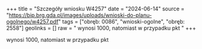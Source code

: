 +++
title = "Szczegóły wniosku W4257"
date = "2024-06-14"
source = "https://bip.brg.gda.pl/images/uploads/wnioski-do-planu-ogolnego/w4257.pdf"
tags = ["obręb: 0086", "wnioski-ogolne", "obręb: 2558"]
geolinks = []
raw = " wynosi 1000, natomiast w przypadku pkt "
+++

 wynosi 1000, natomiast w przypadku pkt 


